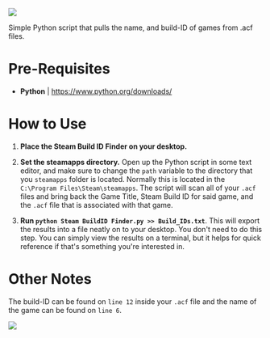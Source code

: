 ![](https://github.com/rrsolomon/Steam-Build-ID-Finder/blob/main/Assets/Steam%20Build%20ID%20Finder%20Banner.PNG)

Simple Python script that pulls the name, and build-ID of games from .acf files.

# Pre-Requisites
- **Python** | https://www.python.org/downloads/

# How to Use
1. **Place the Steam Build ID Finder on your desktop.**

2. **Set the steamapps directory.** Open up the Python script in some text editor, and make sure to change the `path` variable to the directory that you `steamapps` folder is located. Normally this is located in the `C:\Program Files\Steam\steamapps`. The script will scan all of your `.acf` files and bring back the Game Title, Steam Build ID for said game, and the `.acf` file that is associated with that game.

3. **Run `python Steam BuildID Finder.py >> Build_IDs.txt`**. This will export the results into a file neatly on to your desktop. You don't need to do this step. You can simply view the results on a terminal, but it helps for quick reference if that's something you're interested in.

# Other Notes
The build-ID can be found on `line 12` inside your `.acf` file and the name of the game can be found on `line 6`.

![](https://github.com/rrsolomon/Steam-Build-ID-Finder/blob/main/Assets/acf%20file%20info.PNG)
